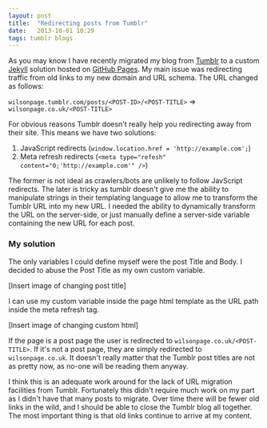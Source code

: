 ```yaml
---
layout: post
title:  "Redirecting posts from Tumblr"
date:   2013-10-01 10:29
tags: tumblr blogs
---
```

As you may know I have recently migrated my blog from [Tumblr](http://tumblr.com) to a custom [Jekyll](http://jekyll.org) solution hosted on [GitHub Pages](http://pages.github.com). My main issue was redirecting traffic from old links to my new domain and URL schema. The URL changed as follows:

`wilsonpage.tumblr.com/posts/<POST-ID>/<POST-TITLE>` => `wilsonpage.co.uk/<POST-TITLE>`

For obvious reasons Tumblr doesn't really help you redirecting away from their site. This means we have two solutions:

1. JavaScript redirects (`window.location.href = 'http://example.com';`)
2. Meta refresh redirects (`<meta type="refesh" content="0;'http://example.com'" />`)

The former is not ideal as crawlers/bots are unlikely to follow JavScript redirects. The later is tricky as tumblr doesn't give me the ability to manipulate strings in their templating language to allow me to transform the Tumblr URL into my new URL. I needed the ability to dynamically transform the URL on the server-side, or just manually define a server-side variable containing the new URL for each post.

### My solution

The only variables I could define myself were the post Title and Body. I decided to abuse the Post Title as my own custom variable.

[Insert image of changing post title]

I can use my custom variable inside the page html template as the URL path inside the meta refresh tag.

[Insert image of changing custom html]

If the page is a post page the user is redirected to `wilsonpage.co.uk/<POST-TITLE>`. If it's not a post page, they are simply redirected to `wilsonpage.co.uk`. It doesn't really matter that the Tumblr post titles are not as pretty now, as no-one will be reading them anyway.

I think this is an adequate work around for the lack of URL migration facilities from Tumblr. Fortunately this didn't require much work on my part as I didn't have that many posts to migrate. Over time there will be fewer old links in the wild, and I should be able to close the Tumblr blog all together. The most important thing is that old links continue to arrive at my content.
